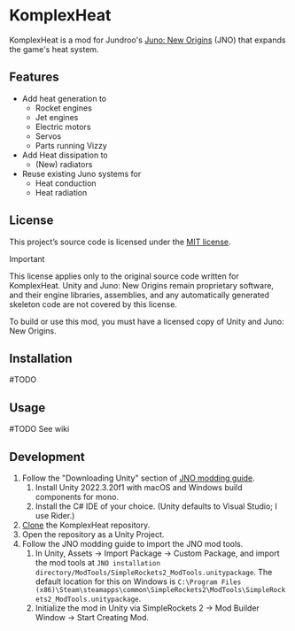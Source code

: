 # KomplexHeat

KomplexHeat is a mod for Jundroo's [Juno: New Origins](https://simplerockets.com) (JNO) that expands the game's heat system.

## Features

- Add heat generation to
    - Rocket engines
    - Jet engines
    - Electric motors
    - Servos
    - Parts running Vizzy
- Add Heat dissipation to
    - (New) radiators
- Reuse existing Juno systems for
    - Heat conduction
    - Heat radiation

## License

This project’s source code is licensed under the [MIT license](LICENSE).

> [!important]
>
> This license applies only to the original source code written for KomplexHeat. Unity and Juno: New Origins remain proprietary software, and their engine libraries, assemblies, and any automatically generated skeleton code are not covered by this license.
>
> To build or use this mod, you must have a licensed copy of Unity and Juno: New Origins.  

## Installation

#TODO

## Usage

#TODO See wiki

## Development

1. Follow the "Downloading Unity" section of [JNO modding guide](https://www.simplerockets.com/Forums/View/31506/).
    1. Install Unity 2022.3.20f1 with macOS and Windows build components for mono.
    2. Install the C# IDE of your choice. (Unity defaults to Visual Studio; I use Rider.)
2. [Clone](https://docs.github.com/en/repositories/creating-and-managing-repositories/cloning-a-repository) the KomplexHeat repository.
3. Open the repository as a Unity Project.
4. Follow the JNO modding guide to import the JNO mod tools.
    1. In Unity, Assets -> Import Package -> Custom Package, and import the mod tools at `JNO installation directory/ModTools/SimpleRockets2_ModTools.unitypackage`. The default location for this on Windows is `C:\Program Files (x86)\Steam\steamapps\common\SimpleRockets2\ModTools\SimpleRockets2_ModTools.unitypackage`.
    2. Initialize the mod in Unity via SimpleRockets 2 -> Mod Builder Window -> Start Creating Mod.
